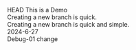 HEAD
This is a Demo  
Creating a new branch is quick.  
Creating a new branch is quick and simple.  
2024-6-27  
Debug-01 change  
